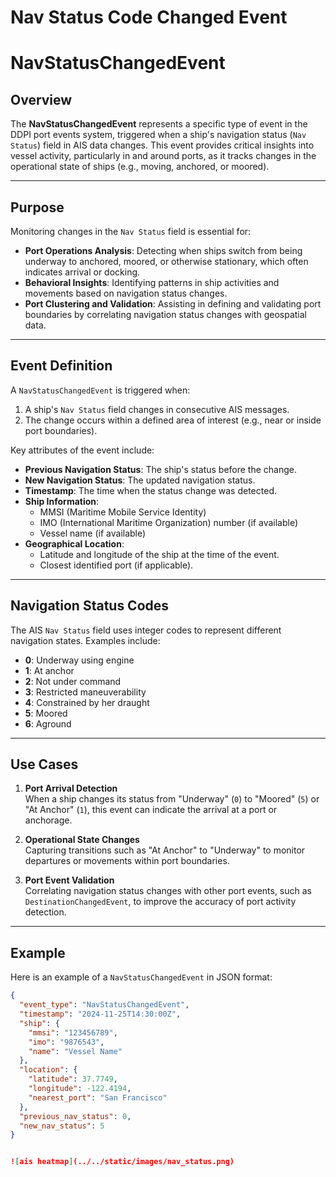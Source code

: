 # Nav Status Code Changed Event

# NavStatusChangedEvent

## Overview

The **NavStatusChangedEvent** represents a specific type of event in the DDPI port events system, triggered when a ship's navigation status (`Nav Status`) field in AIS data changes. This event provides critical insights into vessel activity, particularly in and around ports, as it tracks changes in the operational state of ships (e.g., moving, anchored, or moored).

---

## Purpose

Monitoring changes in the `Nav Status` field is essential for:
- **Port Operations Analysis**: Detecting when ships switch from being underway to anchored, moored, or otherwise stationary, which often indicates arrival or docking.
- **Behavioral Insights**: Identifying patterns in ship activities and movements based on navigation status changes.
- **Port Clustering and Validation**: Assisting in defining and validating port boundaries by correlating navigation status changes with geospatial data.

---

## Event Definition

A `NavStatusChangedEvent` is triggered when:
1. A ship's `Nav Status` field changes in consecutive AIS messages.
2. The change occurs within a defined area of interest (e.g., near or inside port boundaries).

Key attributes of the event include:
- **Previous Navigation Status**: The ship's status before the change.
- **New Navigation Status**: The updated navigation status.
- **Timestamp**: The time when the status change was detected.
- **Ship Information**:
  - MMSI (Maritime Mobile Service Identity)
  - IMO (International Maritime Organization) number (if available)
  - Vessel name (if available)
- **Geographical Location**:
  - Latitude and longitude of the ship at the time of the event.
  - Closest identified port (if applicable).

---

## Navigation Status Codes

The AIS `Nav Status` field uses integer codes to represent different navigation states. Examples include:
- **0**: Underway using engine
- **1**: At anchor
- **2**: Not under command
- **3**: Restricted maneuverability
- **4**: Constrained by her draught
- **5**: Moored
- **6**: Aground

---

## Use Cases

1. **Port Arrival Detection**  
   When a ship changes its status from "Underway" (`0`) to "Moored" (`5`) or "At Anchor" (`1`), this event can indicate the arrival at a port or anchorage.

2. **Operational State Changes**  
   Capturing transitions such as "At Anchor" to "Underway" to monitor departures or movements within port boundaries.

3. **Port Event Validation**  
   Correlating navigation status changes with other port events, such as `DestinationChangedEvent`, to improve the accuracy of port activity detection.

---

## Example

Here is an example of a `NavStatusChangedEvent` in JSON format:

```json
{
  "event_type": "NavStatusChangedEvent",
  "timestamp": "2024-11-25T14:30:00Z",
  "ship": {
    "mmsi": "123456789",
    "imo": "9876543",
    "name": "Vessel Name"
  },
  "location": {
    "latitude": 37.7749,
    "longitude": -122.4194,
    "nearest_port": "San Francisco"
  },
  "previous_nav_status": 0,
  "new_nav_status": 5
}


![ais heatmap](../../static/images/nav_status.png)